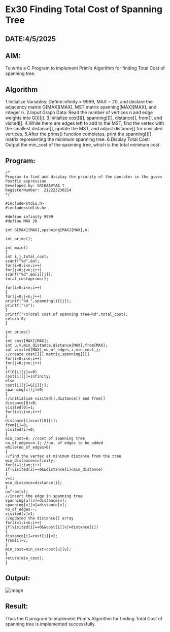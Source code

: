 # Ex30 Finding Total Cost of Spanning Tree
## DATE:4/5/2025
## AIM:
To write a C Program to implement Prim's Algorithm for finding Total Cost of spanning tree.
## Algorithm
1.Initialize Variables: Define infinity = 9999, MAX = 20, and declare the adjacency matrix G[MAX][MAX], MST matrix spanning[MAX][MAX], and integer n. 2.Input Graph Data: Read the number of vertices n and edge weights into G[i][j]. 3.Initialize cost[][], spanning[][], distance[], from[], and visited[]. 4.While there are edges left to add to the MST, find the vertex with the smallest distance[], update the MST, and adjust distance[] for unvisited vertices. 5.After the prims() function completes, print the spanning[][] matrix representing the minimum spanning tree. 6.Display Total Cost: Output the min_cost of the spanning tree, which is the total minimum cost.

## Program:
```
/*
Program to find and display the priority of the operator in the given Postfix expression
Developed by: SRIKAAVYAA T
RegisterNumber:  212223230214
*/

#include<stdio.h>
#include<stdlib.h>
 
#define infinity 9999
#define MAX 20
 
int G[MAX][MAX],spanning[MAX][MAX],n;
 
int prims();
 
int main()
{
int i,j,total_cost;
scanf("%d",&n);
for(i=0;i<n;i++)
for(j=0;j<n;j++)
scanf("%d",&G[i][j]);
total_cost=prims();

for(i=0;i<n;i++)
{
for(j=0;j<n;j++)
printf("%d ",spanning[i][j]);
printf("\n");
}
printf("\nTotal cost of spanning tree=%d",total_cost);
return 0;
}
 
int prims()
{
int cost[MAX][MAX];
int u,v,min_distance,distance[MAX],from[MAX];
int visited[MAX],no_of_edges,i,min_cost,j;
//create cost[][] matrix,spanning[][]
for(i=0;i<n;i++)
for(j=0;j<n;j++)
{
if(G[i][j]==0)
cost[i][j]=infinity;
else
cost[i][j]=G[i][j];
spanning[i][j]=0;
}
//initialise visited[],distance[] and from[]
distance[0]=0;
visited[0]=1;
for(i=1;i<n;i++)
{
distance[i]=cost[0][i];
from[i]=0;
visited[i]=0;
}
min_cost=0; //cost of spanning tree
no_of_edges=n-1; //no. of edges to be added
while(no_of_edges>0)
{
//find the vertex at minimum distance from the tree
min_distance=infinity;
for(i=1;i<n;i++)
if(visited[i]==0&&distance[i]<min_distance)
{
v=i;
min_distance=distance[i];
}
u=from[v];
//insert the edge in spanning tree
spanning[u][v]=distance[v];
spanning[v][u]=distance[v];
no_of_edges--;
visited[v]=1;
//updated the distance[] array
for(i=1;i<n;i++)
if(visited[i]==0&&cost[i][v]<distance[i])
{
distance[i]=cost[i][v];
from[i]=v;
}
min_cost=min_cost+cost[u][v];
}
return(min_cost);
}
```

## Output:
![image](https://github.com/user-attachments/assets/6791d154-451c-4f4e-ad3e-f3b58ce3ca10)




## Result:
Thus the C program to implement Prim's Algorithm for finding Total Cost of spanning tree is implemented successfully.
